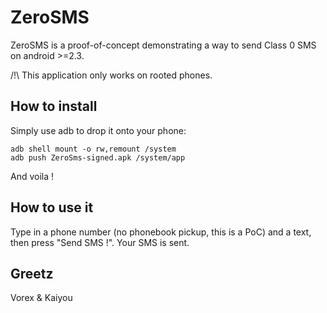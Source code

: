 ZeroSMS
=======

ZeroSMS is a proof-of-concept demonstrating a way to send Class 0 SMS on android >=2.3.

/!\ This application only works on rooted phones.

How to install
--------------

Simply use adb to drop it onto your phone:

    adb shell mount -o rw,remount /system
    adb push ZeroSms-signed.apk /system/app

And voila !

How to use it
-------------

Type in a phone number (no phonebook pickup, this is a PoC) and a text, then press "Send SMS !". Your SMS is sent.


Greetz
------

Vorex & Kaiyou
